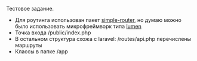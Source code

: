 Тестовое задание.
- Для роутинга использован пакет [simple-router](https://github.com/skipperbent/simple-php-router), но думаю можно было использовать микрофреймворк типа [lumen](https://github.com/laravel/lumen)
- Точка входа /public/index.php
- В остальном структура схожа с laravel: /routes/api.php перечислены маршруты
- Классы в папке /app